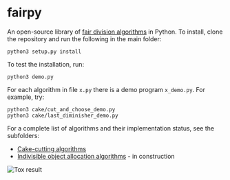 # fairpy

An open-source library of [fair division algorithms](https://en.wikipedia.org/wiki/Fair_division) in Python.
To install, clone the repository and run the following in the main folder:

    python3 setup.py install
    
To test the installation, run:

    python3 demo.py
 
For each algorithm in file `x.py` there is a demo program `x_demo.py`. For example, try:

    python3 cake/cut_and_choose_demo.py
    python3 cake/last_diminisher_demo.py
    
For a complete list of algorithms and their implementation status, see the subfolders:

* [Cake-cutting algorithms](cake/README.md)  
* [Indivisible object allocation algorithms](indivisible/README.md) - in construction

     
![Tox result](https://github.com/erelsgl/fairpy/workflows/tox/badge.svg)


